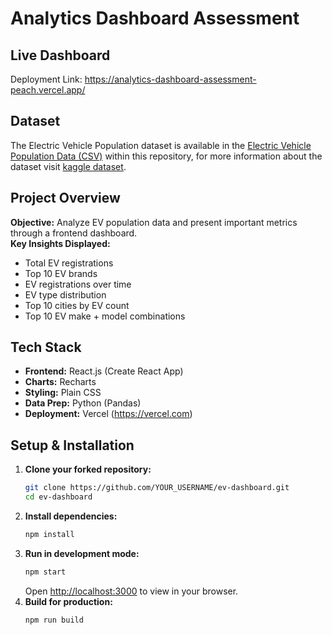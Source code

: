 # Analytics Dashboard Assessment

## Live Dashboard
Deployment Link: https://analytics-dashboard-assessment-peach.vercel.app/

## Dataset

The Electric Vehicle Population dataset is available in the [Electric Vehicle Population Data (CSV)](./data-to-visualize/Electric_Vehicle_Population_Data.csv) within this repository, for more information about the dataset visit [kaggle dataset](https://www.kaggle.com/datasets/willianoliveiragibin/electric-vehicle-population).

## Project Overview

**Objective:** Analyze EV population data and present important metrics through a frontend dashboard.  
**Key Insights Displayed:**  
- Total EV registrations  
- Top 10 EV brands  
- EV registrations over time  
- EV type distribution  
- Top 10 cities by EV count  
- Top 10 EV make + model combinations

## Tech Stack

- **Frontend:** React.js (Create React App)  
- **Charts:** Recharts  
- **Styling:** Plain CSS  
- **Data Prep:** Python (Pandas)  
- **Deployment:** Vercel (https://vercel.com)

## Setup & Installation

1. **Clone your forked repository:**  
   ```bash
   git clone https://github.com/YOUR_USERNAME/ev-dashboard.git
   cd ev-dashboard
   ```
2. **Install dependencies:**  
   ```bash
   npm install
   ```
3. **Run in development mode:**  
   ```bash
   npm start
   ```
   Open [http://localhost:3000](http://localhost:3000) to view in your browser.
4. **Build for production:**  
   ```bash
   npm run build
   ```

